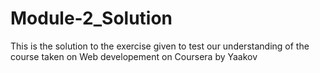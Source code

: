 # Module-2_Solution
This is the solution to the exercise given to test our understanding of the course taken on Web developement on Coursera by Yaakov
